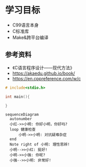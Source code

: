 # 学习目标

+ C99语言本身
+ C标准库
+ Make&跨平台编译

## 参考资料

+ 《C语言程序设计——现代方法》
+  https://akaedu.github.io/book/
+ https://en.cppreference.com/w/c

```c
# include<stdio.h>

int main(){

}
```



<!-- ```c title="gui-demo"
--8<-- "GUI/main.c"

``` -->




``` mermaid
sequenceDiagram
  autonumber
  小红->>小明: 你好小明，你好吗?
  loop 健康检查
      小明->>小明: 对抗疑难杂症
  end
  Note right of 小明: 理性思辨!
  小明-->>小红: 挺好!
  小明->>小强: 你呢?
  小强-->>小明: 非常好!
```